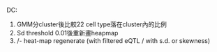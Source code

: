 DC:
1.    GMM分cluster後比較22 cell type落在cluster內的比例
2.    Sd threshold 0.01後重新畫heapmap
3.    /- heat-map regenerate (with filtered eQTL / with s.d. or skewness)
